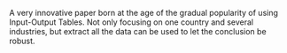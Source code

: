 A very innovative paper born at the age of the gradual popularity of using Input-Output Tables. Not only focusing on one country and several industries, but extract all the data can be used to let the conclusion be robust.

